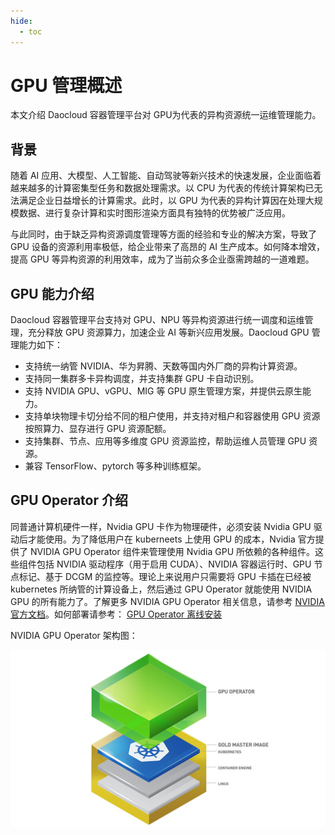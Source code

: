 ```yaml
---
hide:
  - toc
---
```


# GPU 管理概述

本文介绍 Daocloud 容器管理平台对 GPU为代表的异构资源统一运维管理能力。

## 背景

随着 AI 应用、大模型、人工智能、自动驾驶等新兴技术的快速发展，企业面临着越来越多的计算密集型任务和数据处理需求。以 CPU 为代表的传统计算架构已无法满足企业日益增长的计算需求。此时，以 GPU 为代表的异构计算因在处理大规模数据、进行复杂计算和实时图形渲染方面具有独特的优势被广泛应用。

与此同时，由于缺乏异构资源调度管理等方面的经验和专业的解决方案，导致了 GPU 设备的资源利用率极低，给企业带来了高昂的 AI 生产成本。如何降本增效，提高 GPU 等异构资源的利用效率，成为了当前众多企业亟需跨越的一道难题。

## GPU 能力介绍

Daocloud 容器管理平台支持对 GPU、NPU 等异构资源进行统一调度和运维管理，充分释放 GPU 资源算力，加速企业 AI 等新兴应用发展。Daocloud GPU 管理能力如下：

- 支持统一纳管 NVIDIA、华为昇腾、天数等国内外厂商的异构计算资源。
- 支持同一集群多卡异构调度，并支持集群 GPU 卡自动识别。
- 支持 NVIDIA GPU、vGPU、MIG 等 GPU 原生管理方案，并提供云原生能力。
- 支持单块物理卡切分给不同的租户使用，并支持对租户和容器使用 GPU 资源按照算力、显存进行 GPU 资源配额。
- 支持集群、节点、应用等多维度 GPU 资源监控，帮助运维人员管理 GPU 资源。
- 兼容 TensorFlow、pytorch 等多种训练框架。

## GPU Operator 介绍

同普通计算机硬件一样，Nvidia GPU 卡作为物理硬件，必须安装 Nvidia GPU 驱动后才能使用。为了降低用户在 kuberneets 上使用 GPU 的成本，Nvidia 官方提供了 NVIDIA GPU Operator 组件来管理使用 Nvidia GPU 所依赖的各种组件。这些组件包括 NVIDIA 驱动程序（用于启用 CUDA）、NVIDIA 容器运行时、GPU 节点标记、基于 DCGM 的监控等。理论上来说用户只需要将 GPU 卡插在已经被 kubernetes 所纳管的计算设备上，然后通过 GPU Operator 就能使用 NVIDIA GPU 的所有能力了。了解更多 NVIDIA GPU Operator 相关信息，请参考 [NVIDIA 官方文档](https://docs.nvidia.com/datacenter/cloud-native/gpu-operator/latest/index.html)。如何部署请参考： [GPU Operator 离线安装 ](install_nvidia_driver_of_operator.md)

NVIDIA GPU Operator 架构图：

![NVIDIA GPU Operator 架构图](images/nvidia-gpu-operator-image.jpg)



